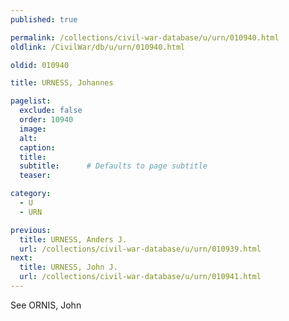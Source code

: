 ```yaml
---
published: true

permalink: /collections/civil-war-database/u/urn/010940.html
oldlink: /CivilWar/db/u/urn/010940.html

oldid: 010940

title: URNESS, Johannes

pagelist:
  exclude: false
  order: 10940
  image: 
  alt:
  caption:
  title:
  subtitle:      # Defaults to page subtitle
  teaser:

category: 
  - U 
  - URN

previous:
  title: URNESS, Anders J.
  url: /collections/civil-war-database/u/urn/010939.html  
next:
  title: URNESS, John J.
  url: /collections/civil-war-database/u/urn/010941.html   
---
```

See ORNIS, John